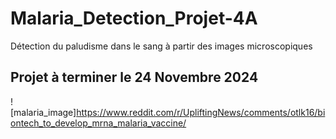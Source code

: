 # Malaria_Detection_Projet-4A
Détection du paludisme dans le sang à partir des images microscopiques
## Projet à terminer le 24 Novembre 2024

![malaria_image]https://www.reddit.com/r/UpliftingNews/comments/otlk16/biontech_to_develop_mrna_malaria_vaccine/
